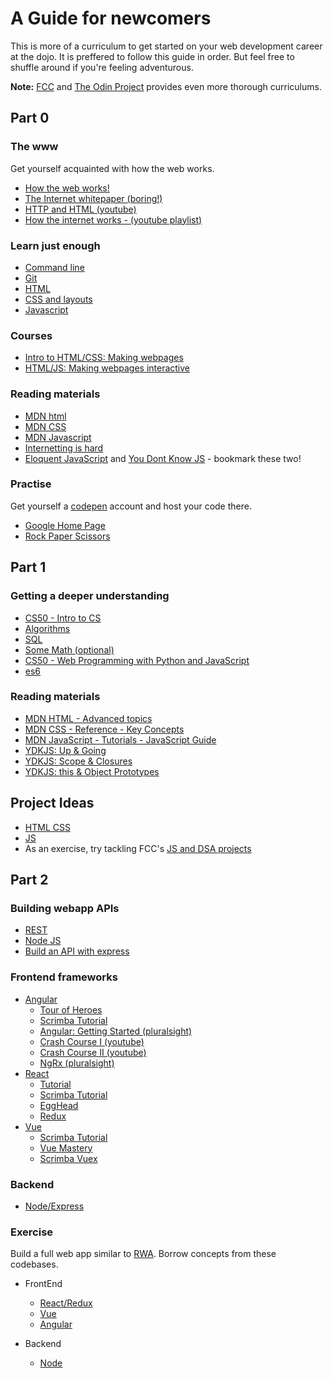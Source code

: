 # A Guide for newcomers

This is more of a curriculum to get started on your web development
career at the dojo. It is preffered to follow this guide in order.
But feel free to shuffle around if you're feeling adventurous.

**Note:** [FCC](https://learn.freecodecamp.org/) and [The Odin Project](https://www.theodinproject.com/courses)
provides even more thorough curriculums.

## Part 0
### The www

Get yourself acquainted with how the web works.

- [How the web works!](https://www.explainthatstuff.com/howthewebworks.html)
- [The Internet whitepaper (boring!)](https://web.stanford.edu/class/msande91si/www-spr04/readings/week1/InternetWhitepaper.htm)
- [HTTP and HTML (youtube)](https://youtu.be/1K64fWX5z4U)
- [How the internet works - (youtube playlist)](https://www.youtube.com/watch?v=Dxcc6ycZ73M&list=PLzdnOPI1iJNfMRZm5DDxco3UdsFegvuB7)

### Learn just enough

- [Command line](https://www.learnenough.com/command-line-tutorial/basics)
- [Git](https://www.learnenough.com/git-tutorial/getting_started)
- [HTML](https://www.learnenough.com/html-tutorial/html_intro)
- [CSS and layouts](https://www.learnenough.com/css-and-layout-tutorial/introduction)
- [Javascript](https://www.learnenough.com/javascript-tutorial/hello_world)

### Courses
- [Intro to HTML/CSS: Making webpages](https://www.khanacademy.org/computing/computer-programming/html-css)
- [HTML/JS: Making webpages interactive](https://www.khanacademy.org/computing/computer-programming/html-css-js)

### Reading materials
- [MDN html](https://developer.mozilla.org/en-US/docs/Web/HTML#Beginner's_tutorials)
- [MDN CSS](https://developer.mozilla.org/en-US/docs/Web/CSS#Tutorials)
- [MDN Javascript](https://developer.mozilla.org/en-US/docs/Web/JavaScript#For_complete_beginners)
- [Internetting is hard](https://internetingishard.com/)
- [Eloquent JavaScript](https://eloquentjavascript.net/) and [You Dont Know JS](https://github.com/getify/You-Dont-Know-JS) - bookmark these two!

### Practise
Get yourself a [codepen](https://codepen.io/) account and host your code there.
- [Google Home Page](https://www.theodinproject.com/courses/web-development-101/lessons/html-css)
- [Rock Paper Scissors](https://www.theodinproject.com/courses/web-development-101/lessons/rock-paper-scissors)

## Part 1
### Getting a deeper understanding
- [CS50 - Intro to CS](https://www.edx.org/course/cs50s-introduction-computer-science-harvardx-cs50x)
- [Algorithms](https://www.khanacademy.org/computing/computer-science/algorithms)
- [SQL](https://www.khanacademy.org/computing/computer-programming/sql)
- [Some Math (optional)](https://lagunita.stanford.edu/courses/Education/EDUC115-S/Spring2014/about)
- [CS50 - Web Programming with Python and JavaScript](https://www.edx.org/course/cs50s-web-programming-with-python-and-javascript)
- [es6](https://es6.io/)

### Reading materials
- [MDN HTML - Advanced topics](https://developer.mozilla.org/en-US/docs/Web/HTML#Advanced_topics)
- [MDN CSS - Reference - Key Concepts](https://developer.mozilla.org/en-US/docs/Web/CSS#Reference)
- [MDN JavaScript - Tutorials - JavaScript Guide](https://developer.mozilla.org/en-US/docs/Web/JavaScript#JavaScript_guide)
- [YDKJS: Up & Going](https://github.com/getify/You-Dont-Know-JS/blob/master/up%20&%20going/README.md#you-dont-know-js-up--going)
- [YDKJS: Scope & Closures](https://github.com/getify/You-Dont-Know-JS/blob/master/scope%20&%20closures/README.md#you-dont-know-js-scope--closures)
- [YDKJS: this & Object Prototypes](https://github.com/getify/You-Dont-Know-JS/blob/master/this%20&%20object%20prototypes/README.md#you-dont-know-js-this--object-prototypes)

## Project Ideas
- [HTML CSS](https://medium.com/@avicndugu/projects-to-practice-html-css-skills-for-beginners-8b9ed67a7dd1)
- [JS](https://skillcrush.com/2018/06/18/projects-you-can-do-with-javascript/)
- As an exercise, try tackling FCC's [JS and DSA projects](https://learn.freecodecamp.org/javascript-algorithms-and-data-structures/javascript-algorithms-and-data-structures-projects)

## Part 2
### Building webapp APIs
- [REST](https://www.restapitutorial.com/)
- [Node JS](https://www.pluralsight.com/guides/getting-started-with-nodejs)
- [Build an API with express](https://www.robinwieruch.de/node-express-server-rest-api/)

### Frontend frameworks
- [Angular](https://angular.io/docs)
  - [Tour of Heroes](https://angular.io/tutorial)
  - [Scrimba Tutorial](https://scrimba.com/g/gyourfirstangularapp)
  - [Angular: Getting Started (pluralsight)](https://www.pluralsight.com/courses/angular-2-getting-started-update)
  - [Crash Course I (youtube)](https://www.youtube.com/watch?v=Fdf5aTYRW0E)
  - [Crash Course II (youtube)](https://www.youtube.com/watch?v=5wtnKulcquA)
  - [NgRx (pluralsight)](https://www.pluralsight.com/courses/angular-ngrx-getting-started)
- [React](https://reactjs.org/docs/getting-started.html)
  - [Tutorial](https://reactjs.org/tutorial/tutorial.html)
  - [Scrimba Tutorial](https://scrimba.com/g/glearnreact)
  - [EggHead](https://egghead.io/courses/the-beginner-s-guide-to-react)
  - [Redux](https://egghead.io/courses/getting-started-with-redux)
- [Vue](https://vuejs.org/v2/guide/)
  - [Scrimba Tutorial](https://scrimba.com/g/glearnvue)
  - [Vue Mastery](https://www.vuemastery.com/courses/intro-to-vue-js)
  - [Scrimba Vuex](https://scrimba.com/g/gvuex)

### Backend
- [Node/Express](https://learnnode.com/)

### Exercise
Build a full web app similar to [RWA](https://medium.com/@ericsimons/introducing-realworld-6016654d36b5).
Borrow concepts from these codebases.
- FrontEnd
  - [React/Redux](https://github.com/gothinkster/react-redux-realworld-example-app)
  - [Vue](https://github.com/gothinkster/vue-realworld-example-app)
  - [Angular](https://github.com/gothinkster/angular-realworld-example-app)

- Backend
  - [Node](https://github.com/gothinkster/node-express-realworld-example-app)